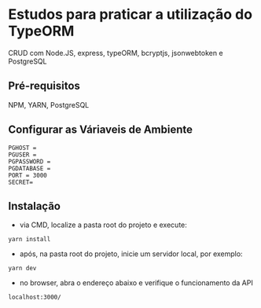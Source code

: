 # Estudos para praticar a utilização do TypeORM
CRUD com Node.JS, express, typeORM, bcryptjs, jsonwebtoken e PostgreSQL

## Pré-requisitos
NPM, YARN, PostgreSQL

## Configurar as Váriaveis de Ambiente
```
PGHOST = 
PGUSER = 
PGPASSWORD = 
PGDATABASE = 
PORT = 3000
SECRET= 
```

## Instalação
- via CMD, localize a pasta root do projeto e execute:
```
yarn install
```
- após, na pasta root do projeto, inicie um servidor local, por exemplo:
```
yarn dev
```
- no browser, abra o endereço abaixo e verifique o funcionamento da API
```
localhost:3000/
```